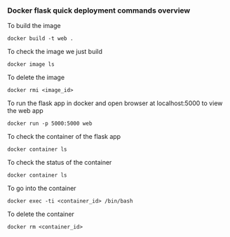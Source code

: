 ### Docker flask quick deployment commands overview

To build the image
```
docker build -t web .
```

To check the image we just build
```
docker image ls
```

To delete the image
```
docker rmi <image_id>
```

To run the flask app in docker and open browser at localhost:5000 to view the web app
```
docker run -p 5000:5000 web
```
  
To check the container of the flask app
```
docker container ls
```

To check the status of the container
```
docker container ls
```

To go into the container 
```
docker exec -ti <container_id> /bin/bash
```

To delete the container
```
docker rm <container_id>
```
